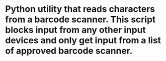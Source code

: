 <h1>
  Python utility that reads characters from a barcode scanner.
  This script blocks input from any other input devices and only get input from a list of approved barcode scanner.
</h1>
